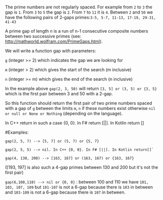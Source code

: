 The prime numbers are not regularly spaced. For example from `2` to `3` the gap is
`1`. From `3` to `5` the gap is `2`. From `7` to `11` it is `4`. Between `2`
and `50` we have the following pairs of 2-gaps primes:`3-5, 5-7, 11-13, 17-19, 29-31, 41-43` 

A prime gap of length n is a run of n-1 consecutive composite numbers between
two successive primes (see: http://mathworld.wolfram.com/PrimeGaps.html).

We will write a function gap with parameters:

`g` (integer >= 2) which indicates the gap we are looking for

`m` (integer > 2) which gives the start of the search (m inclusive)

`n` (integer >= m) which gives the end of the search (n inclusive)

In the example above `gap(2, 3, 50)` will return `[3, 5] or (3, 5) or {3, 5}` which
is the first pair between 3 and 50 with a 2-gap.

So this function should return the first pair of two prime numbers spaced with
a gap of `g` between the limits `m`, `n` if these numbers exist otherwise `nil or null
or None or Nothing` (depending on the language).

In C++ return in such a case {0, 0}. In F# return [||]. In Kotlin return []

\#Examples: 

```
gap(2, 5, 7) --> [5, 7] or (5, 7) or {5, 7}

gap(2, 5, 5) --> nil. In C++ {0, 0}. In F# [||]. In Kotlin return[]`

gap(4, 130, 200) --> [163, 167] or (163, 167) or {163, 167}

```

([193, 197] is also such a 4-gap primes between 130 and 200 but it's not the
first pair)

`gap(6,100,110) --> nil or {0, 0}` : between 100 and 110 we have `101, 103,
107, 109` but `101-107` is not a 6-gap because there is `103` in between and
`103-109` is not a 6-gap because there is `107` in between.

